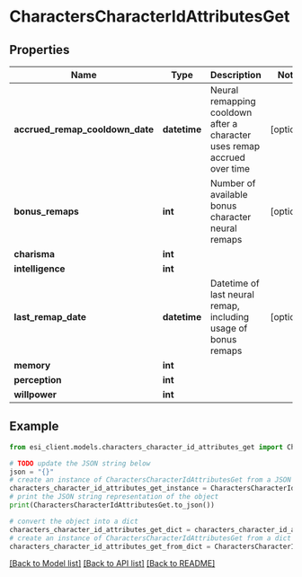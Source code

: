 # CharactersCharacterIdAttributesGet


## Properties

Name | Type | Description | Notes
------------ | ------------- | ------------- | -------------
**accrued_remap_cooldown_date** | **datetime** | Neural remapping cooldown after a character uses remap accrued over time | [optional] 
**bonus_remaps** | **int** | Number of available bonus character neural remaps | [optional] 
**charisma** | **int** |  | 
**intelligence** | **int** |  | 
**last_remap_date** | **datetime** | Datetime of last neural remap, including usage of bonus remaps | [optional] 
**memory** | **int** |  | 
**perception** | **int** |  | 
**willpower** | **int** |  | 

## Example

```python
from esi_client.models.characters_character_id_attributes_get import CharactersCharacterIdAttributesGet

# TODO update the JSON string below
json = "{}"
# create an instance of CharactersCharacterIdAttributesGet from a JSON string
characters_character_id_attributes_get_instance = CharactersCharacterIdAttributesGet.from_json(json)
# print the JSON string representation of the object
print(CharactersCharacterIdAttributesGet.to_json())

# convert the object into a dict
characters_character_id_attributes_get_dict = characters_character_id_attributes_get_instance.to_dict()
# create an instance of CharactersCharacterIdAttributesGet from a dict
characters_character_id_attributes_get_from_dict = CharactersCharacterIdAttributesGet.from_dict(characters_character_id_attributes_get_dict)
```
[[Back to Model list]](../README.md#documentation-for-models) [[Back to API list]](../README.md#documentation-for-api-endpoints) [[Back to README]](../README.md)


